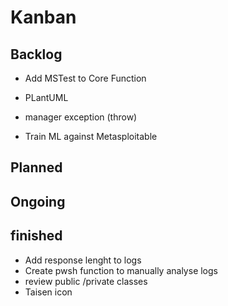 # Kanban



## Backlog


* Add MSTest to Core Function

* PLantUML

* manager exception (throw)

* Train ML against Metasploitable

## Planned





## Ongoing




## finished


* Add response lenght to logs
* Create pwsh function to manually analyse logs
* review public /private classes
* Taisen icon
